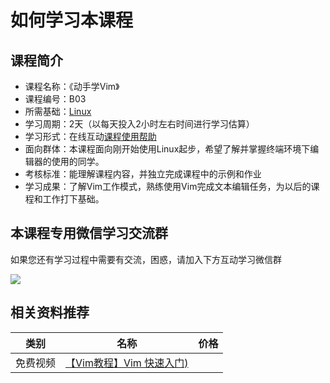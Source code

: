 # 如何学习本课程

## 课程简介

- 课程名称：《动手学Vim》
- 课程编号：B03
- 所需基础：[Linux](/linux)
- 学习周期：2天（以每天投入2小时左右时间进行学习估算）
- 学习形式：在线互动[课程使用帮助](/aboutus/help.html)
- 面向群体：本课程面向刚开始使用Linux起步，希望了解并掌握终端环境下编辑器的使用的同学。
- 考核标准：能理解课程内容，并独立完成课程中的示例和作业
- 学习成果：了解Vim工作模式，熟练使用Vim完成文本编辑任务，为以后的课程和工作打下基础。

## 本课程专用微信学习交流群 

如果您还有学习过程中需要有交流，困惑，请加入下方互动学习微信群

![](./images/qrcode.jpg)

## 相关资料推荐

| 类别     | 名称                                                         | 价格 |
| -------- | ------------------------------------------------------------ | ---- |
| 免费视频 | [【Vim教程】Vim 快速入门)](https://www.bilibili.com/video/BV13s411876J) |      |




